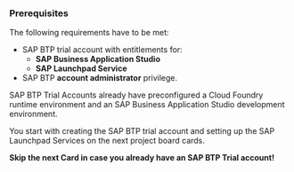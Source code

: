 ### Prerequisites

The following requirements have to be met: 

* SAP BTP trial account with entitlements for:
  * **SAP Business Application Studio**
  * **SAP Launchpad Service**
* SAP BTP **account administrator** privilege.

SAP BTP Trial Accounts already have preconfigured a Cloud Foundry runtime environment and an SAP Business Application Studio development environment.

You start with creating the SAP BTP trial account and setting up the SAP Launchpad Services on the next project board cards.

**Skip the next Card in case you already have an SAP BTP Trial account!**
